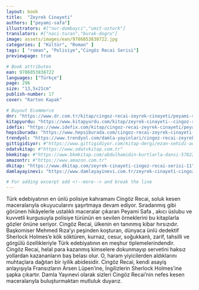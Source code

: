 ```yaml
---
layout: book
title:  "Zeyrek Cinayeti"
authors: ["peyami-safa"]
illustrators: #["nur-dombayci","umit-ozturk"]
translators: #["naci-turan","burak-dogru"]
image: assets/images/ean/9786053838722.jpg
categories: [ "Kültür", "Roman" ]
tags: [ "roman", "Polisiye","Cingöz Recai Serisi"]
previewpage: true

# Book attributes
ean: 9786053838722
languages: ["Türkçe"]
page: 296
size: "13,5x21cm"
publish-number: 17
cover: "Karton Kapak"

# Buyout Ecommerce
dnr: "https://www.dr.com.tr/kitap/cingoz-recai-zeyrek-cinayeti/peyami-safa/edebiyat/roman/polisiye/urunno=0000000631308"
kitapyurdu: "https://www.kitapyurdu.com/kitap/zeyrek-cinayeti--cingoz-recai/356495.html&filter_name=Zeyrek+Cinayeti"
idefix: "https://www.idefix.com/kitap/cingoz-recai-zeyrek-cinayeti/peyami-safa/edebiyat/roman/polisiye/urunno=0000000631308"
hepsiburada: "https://www.hepsiburada.com/cingoz-recai-zeyrek-cinayeti-peyami-safa-p-HBV0000010CQM"
trendyol: "https://www.trendyol.com/damla-yayinlari/cingoz-recai-zeyrek-cinayeti-p-2137260"
gittigidiyor: #"https://www.gittigidiyor.com/kitap-dergi/ezan-sehidi-adnan-menderes_pdp_732728793"
odatvkitap: #"https://www.odatvkitap.com.tr"
bkmkitap: #"https://www.bkmkitap.com/abdulhamidin-kurtlarla-dansi-578226"
amazontr: #"https://www.amazon.com.tr"
dkitap: "https://www.dkitap.com/zeyrek-cinayeti-cingoz-recai-serisi-11"
damlayayinevi: "https://www.damlayayinevi.com.tr/zeyrek-cinayeti-cingoz-recai-serisi-11"

# For adding excerpt add <!--more--> and break the line
---
```

Türk edebiyatının en ünlü polisiye kahramanı Cingöz Recai, soluk kesen maceralarıyla okuyucularını şaşırtmaya devam ediyor. Sıradanmış gibi görünen hikâyelerle ustalıklı maceralar çıkaran Peyami Safa , akıcı üslubu ve kuvvetli kurgusuyla polisiye türünün en sevilen örneklerini bu kitaplarla gözler önüne seriyor.
Cingöz Recai, ülkenin en tanınmış kibar hırsızıdır. Başkomiser Mehmed Rıza’yı peşinden koşturan, dünyaca ünlü dedektif Sherlock Holmes’e kök söktüren, kurnaz, cesur, soğukkanlı, zarif, tahsilli ve görgülü özellikleriyle Türk edebiyatının en meşhur tiplemelerindendir. Cingöz Recai, helal para kazanmış kimselere dokunmayıp servetini haksız yollardan kazananların baş belası olur. O, haram yiyicilerden aldıklarını muhtaçlara dağıtan bir iyilik abidesidir. Cingöz Recai, kendi asayiş anlayışıyla Fransızların Arsen Lüpen’ine, İngilizlerin Sherlock Holmes’ine şapka çıkartır. Damla Yayınevi olarak sizleri Cingöz Recai’nin nefes kesen maceralarıyla buluşturmaktan mutluluk duyarız.
<!--more--> 
